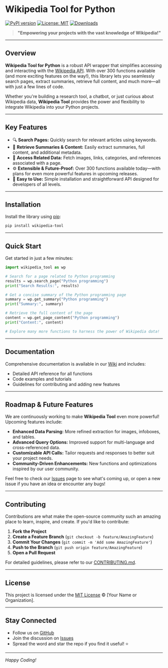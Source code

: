 # Wikipedia Tool for Python

[![PyPI version](https://img.shields.io/pypi/v/wikipedia_tool.svg)](https://pypi.org/project/wikipedia_tool)
[![License: MIT](https://img.shields.io/badge/License-MIT-yellow.svg)](LICENSE)
[![Downloads](https://img.shields.io/pypi/dm/wikipedia_tool.svg)](https://pypi.org/project/wikipedia_tool)

> **"Empowering your projects with the vast knowledge of Wikipedia!"**

---

## Overview

**Wikipedia Tool for Python** is a robust API wrapper that simplifies accessing and interacting with the [Wikipedia API](https://www.mediawiki.org/wiki/API:Main_page). With over 300 functions available (and more exciting features on the way!), this library lets you seamlessly search pages, extract summaries, retrieve full content, and much more—all with just a few lines of code.

Whether you're building a research tool, a chatbot, or just curious about Wikipedia data, **Wikipedia Tool** provides the power and flexibility to integrate Wikipedia into your Python projects.

---

## Key Features

- 🔍 **Search Pages:** Quickly search for relevant articles using keywords.
- 📄 **Retrieve Summaries & Content:** Easily extract summaries, full content, and additional metadata.
- 🔗 **Access Related Data:** Fetch images, links, categories, and references associated with a page.
- ⚙️ **Extensible & Future-Proof:** Over 300 functions available today—with plans for even more powerful features in upcoming releases.
- 🚀 **Easy to Use:** Simple installation and straightforward API designed for developers of all levels.

---

## Installation

Install the library using [pip](https://pip.pypa.io/en/stable/):

```bash
pip install wikipedia-tool
```

---

## Quick Start

Get started in just a few minutes:

```python
import wikipedia_tool as wp

# Search for a page related to Python programming
results = wp.search_page("Python programming")
print("Search Results:", results)

# Get a concise summary of the Python programming page
summary = wp.get_summary("Python programming")
print("Summary:", summary)

# Retrieve the full content of the page
content = wp.get_page_content("Python programming")
print("Content:", content)

# Explore many more functions to harness the power of Wikipedia data!
```

---

## Documentation

Comprehensive documentation is available in our [Wiki](https://github.com/taha-daneshmand/wikipedia-tool/wiki) and includes:

- Detailed API reference for all functions
- Code examples and tutorials
- Guidelines for contributing and adding new features

---

## Roadmap & Future Features

We are continuously working to make **Wikipedia Tool** even more powerful! Upcoming features include:

- **Enhanced Data Parsing:** More refined extraction for images, infoboxes, and tables.
- **Advanced Query Options:** Improved support for multi-language and cross-referenced data.
- **Customizable API Calls:** Tailor requests and responses to better suit your project needs.
- **Community-Driven Enhancements:** New functions and optimizations inspired by our user community.

Feel free to check our [Issues](https://github.com/taha-daneshmand/wikipedia-tool/issues) page to see what's coming up, or open a new issue if you have an idea or encounter any bugs!

---

## Contributing

Contributions are what make the open-source community such an amazing place to learn, inspire, and create. If you'd like to contribute:

1. **Fork the Project**
2. **Create a Feature Branch** (`git checkout -b feature/AmazingFeature`)
3. **Commit Your Changes** (`git commit -m 'Add some AmazingFeature'`)
4. **Push to the Branch** (`git push origin feature/AmazingFeature`)
5. **Open a Pull Request**

For detailed guidelines, please refer to our [CONTRIBUTING.md](CONTRIBUTING.md).

---

## License

This project is licensed under the [MIT License](LICENSE) © [Your Name or Organization].

---

## Stay Connected

- Follow us on [GitHub](https://github.com/taha-daneshmand/wikipedia-tool)
- Join the discussion on [Issues](https://github.com/taha-daneshmand/wikipedia-tool/issues)
- Spread the word and star the repo if you find it useful! ⭐

---

*Happy Coding!*
